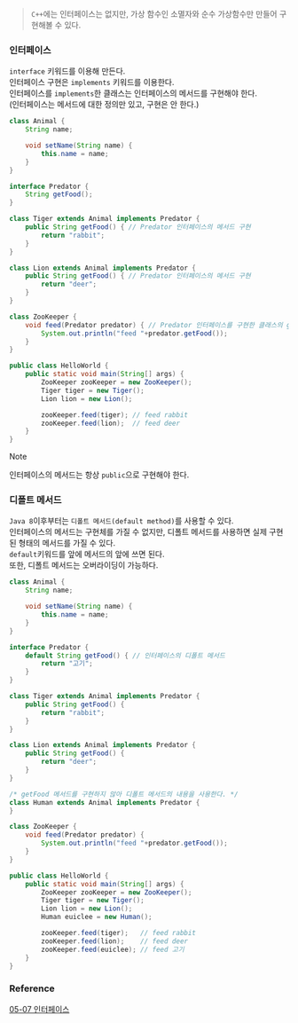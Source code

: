 > `C++`에는 인터페이스는 없지만, 가상 함수인 소멸자와 순수 가상함수만 만들어 구현해볼 수 있다.<br>

### 인터페이스
`interface` 키워드를 이용해 만든다.<br>
인터페이스 구현은 `implements` 키워드를 이용한다.<br>
인터페이스를 `implements`한 클래스는 인터페이스의 메서드를 구현해야 한다.<br>
(인터페이스는 메서드에 대한 정의만 있고, 구현은 안 한다.)<br>
```java
class Animal {
    String name;

    void setName(String name) {
        this.name = name;
    }
}

interface Predator {
    String getFood();
}

class Tiger extends Animal implements Predator {
    public String getFood() { // Predator 인터페이스의 메서드 구현
        return "rabbit";
    }
}

class Lion extends Animal implements Predator {
    public String getFood() { // Predator 인터페이스의 메서드 구현
        return "deer";
    }
}

class ZooKeeper {
    void feed(Predator predator) { // Predator 인터페이스를 구현한 클래스의 getFood를 호출
        System.out.println("feed "+predator.getFood());
    }
}

public class HelloWorld {
    public static void main(String[] args) {
        ZooKeeper zooKeeper = new ZooKeeper();
        Tiger tiger = new Tiger();
        Lion lion = new Lion();

        zooKeeper.feed(tiger); // feed rabbit
        zooKeeper.feed(lion);  // feed deer
    }
}
```
> [!NOTE]
> 인터페이스의 메서드는 항상 `public`으로 구현해야 한다.<br>


### 디폴트 메서드
`Java 8`이후부터는 `디폴트 메서드(default method)`를 사용할 수 있다.<br>
인터페이스의 메서드는 구현체를 가질 수 없지만, 디폴트 메서드를 사용하면 실제 구현된 형태의 메서드를 가질 수 있다.<br>
`default`키워드를 앞에 메서드의 앞에 쓰면 된다.<br>
또한, 디폴트 메서드는 오버라이딩이 가능하다.<br>
```java
class Animal {
    String name;

    void setName(String name) {
        this.name = name;
    }
}

interface Predator {
    default String getFood() { // 인터페이스의 디폴트 메서드
        return "고기";
    }
}

class Tiger extends Animal implements Predator {
    public String getFood() {
        return "rabbit";
    }
}

class Lion extends Animal implements Predator {
    public String getFood() {
        return "deer";
    }
}

/* getFood 메서드를 구현하지 않아 디폴트 메서드의 내용을 사용한다. */
class Human extends Animal implements Predator {
}

class ZooKeeper {
    void feed(Predator predator) {
        System.out.println("feed "+predator.getFood());
    }
}

public class HelloWorld {
    public static void main(String[] args) {
        ZooKeeper zooKeeper = new ZooKeeper();
        Tiger tiger = new Tiger();
        Lion lion = new Lion();
        Human euiclee = new Human();

        zooKeeper.feed(tiger);   // feed rabbit
        zooKeeper.feed(lion);    // feed deer
        zooKeeper.feed(euiclee); // feed 고기
    }
}
```

### Reference
[05-07 인터페이스](https://wikidocs.net/217)<br>

